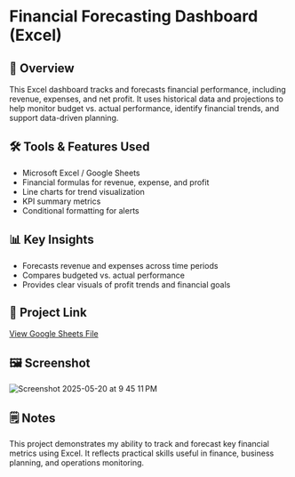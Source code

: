 # Financial Forecasting Dashboard (Excel)

## 🧭 Overview
This Excel dashboard tracks and forecasts financial performance, including revenue, expenses, and net profit. It uses historical data and projections to help monitor budget vs. actual performance, identify financial trends, and support data-driven planning.

## 🛠️ Tools & Features Used
- Microsoft Excel / Google Sheets
- Financial formulas for revenue, expense, and profit
- Line charts for trend visualization
- KPI summary metrics
- Conditional formatting for alerts

## 📊 Key Insights
- Forecasts revenue and expenses across time periods
- Compares budgeted vs. actual performance
- Provides clear visuals of profit trends and financial goals

## 🔗 Project Link  
[View Google Sheets File](https://docs.google.com/spreadsheets/d/1lltOyYe1wzCDsemsv9Q85CmaWNjOVO5SU4WOkscG_oE/edit?gid=1699123920)

## 🖼️ Screenshot
![Screenshot 2025-05-20 at 9 45 11 PM](https://github.com/user-attachments/assets/5742da40-5f41-43b4-9c43-ece9fa0ef181)


## 🗒️ Notes
This project demonstrates my ability to track and forecast key financial metrics using Excel. It reflects practical skills useful in finance, business planning, and operations monitoring.
